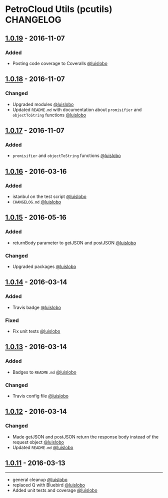 # PetroCloud Utils (pcutils) CHANGELOG

## [1.0.19] - 2016-11-07
### Added
- Posting code coverage to Coveralls [@luislobo]

## [1.0.18] - 2016-11-07
### Changed
- Upgraded modules [@luislobo]
- Updated `README.md` with documentation about `promisifier` and `objectToString` functions [@luislobo]

## [1.0.17] - 2016-11-07
### Added
- `promisifier` and `objectToString` functions [@luislobo]

## [1.0.16] - 2016-03-16
### Added
- istanbul on the test script [@luislobo]
- `CHANGELOG.md` [@luislobo]

## [1.0.15]  - 2016-05-16
### Added
- returnBody parameter to getJSON and postJSON [@luislobo]

### Changed
- Upgraded packages [@luislobo]

## [1.0.14] - 2016-03-14
### Added
- Travis badge [@luislobo]

### Fixed
- Fix unit tests [@luislobo]

## [1.0.13] - 2016-03-14
### Added
- Badges to `README.md` [@luislobo]

### Changed
- Travis config file [@luislobo]

## [1.0.12] - 2016-03-14
### Changed
- Made getJSON and postJSON return the response body instead of the request object [@luislobo]
- Updated `README.md` [@luislobo]

## [1.0.11] - 2016-03-13
---
- general cleanup [@luislobo]
- replaced Q with Bluebird [@luislobo]
- Added unit tests and coverage [@luislobo]

[@luislobo]: https://github.com/luislobo/
[Unreleased]: https://github.com/PetroCloud/pcutils/compare/v1.0.19...HEAD
[1.0.19]: https://github.com/PetroCloud/pcutils/compare/v1.0.18...v1.0.19
[1.0.18]: https://github.com/PetroCloud/pcutils/compare/v1.0.17...v1.0.18
[1.0.17]: https://github.com/PetroCloud/pcutils/compare/v1.0.16...v1.0.17
[1.0.16]: https://github.com/PetroCloud/pcutils/compare/v1.0.15...v1.0.16
[1.0.15]: https://github.com/PetroCloud/pcutils/compare/v1.0.14...v1.0.15
[1.0.14]: https://github.com/PetroCloud/pcutils/compare/v1.0.13...v1.0.14
[1.0.13]: https://github.com/PetroCloud/pcutils/compare/v1.0.12...v1.0.13
[1.0.12]: https://github.com/PetroCloud/pcutils/compare/v1.0.11...v1.0.12
[1.0.11]: https://github.com/PetroCloud/pcutils/compare/90d32912b84b8921ad759af5ff9410cb80472822...v1.0.11

